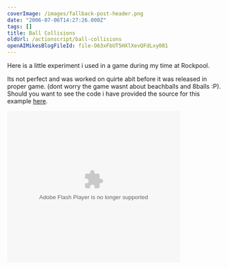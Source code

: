 ```yaml
---
coverImage: /images/fallback-post-header.png
date: "2006-07-06T14:27:26.000Z"
tags: []
title: Ball Collisions
oldUrl: /actionscript/ball-collisions
openAIMikesBlogFileId: file-O63xFbUT5HXlXevQFdLxy081
---
```


Here is a little experiment i used in a game during my time at Rockpool.

<!-- more -->

Its not perfect and was worked on quirte abit before it was released in proper game. (dont worry the game wasnt about beachballs and 8balls :P). Should you want to see the code i have provided the source for this example [here](https://www.mikecann.blog/wp-content/uploads/File/BallCollision.zip).

<embed width="400" height="350" menu="true" loop="true" play="true" src="/wp-content/uploads/Flash/BallCollision.swf" pluginspage="https://www.macromedia.com/go/getflashplayer" type="application/x-shockwave-flash"></embed>
